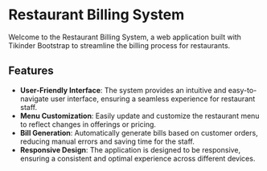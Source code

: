 
# Restaurant Billing System

Welcome to the Restaurant Billing System, a web application built with Tikinder Bootstrap to streamline the billing process for restaurants.

## Features

- **User-Friendly Interface**: The system provides an intuitive and easy-to-navigate user interface, ensuring a seamless experience for restaurant staff.
- **Menu Customization**: Easily update and customize the restaurant menu to reflect changes in offerings or pricing.
- **Bill Generation**: Automatically generate bills based on customer orders, reducing manual errors and saving time for the staff.
- **Responsive Design**: The application is designed to be responsive, ensuring a consistent and optimal experience across different devices.
